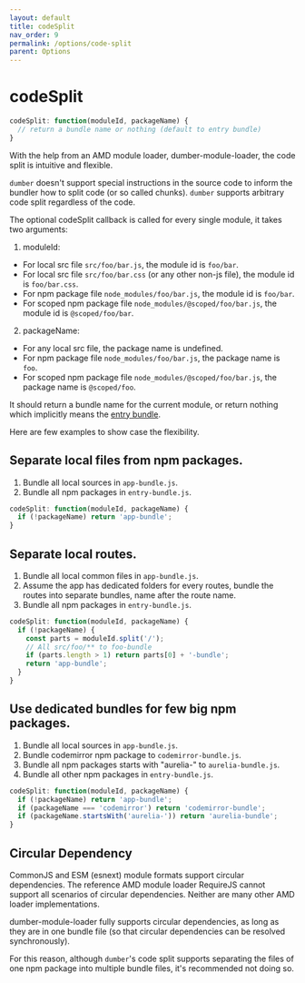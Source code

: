 ```yaml
---
layout: default
title: codeSplit
nav_order: 9
permalink: /options/code-split
parent: Options
---
```


# codeSplit

```js
codeSplit: function(moduleId, packageName) {
  // return a bundle name or nothing (default to entry bundle)
}
```

With the help from an AMD module loader, dumber-module-loader, the code split is intuitive and flexible.

`dumber` doesn't support special instructions in the source code to inform the bundler how to split code (or so called chunks). `dumber` supports arbitrary code split regardless of the code.

The optional codeSplit callback is called for every single module, it takes two arguments:

1. moduleId:
  * For local src file `src/foo/bar.js`, the module id is `foo/bar`.
  * For local src file `src/foo/bar.css` (or any other non-js file), the module id is `foo/bar.css`.
  * For npm package file `node_modules/foo/bar.js`, the module id is `foo/bar`.
  * For scoped npm package file `node_modules/@scoped/foo/bar.js`, the module id is `@scoped/foo/bar`.
2. packageName:
  * For any local src file, the package name is undefined.
  * For npm package file `node_modules/foo/bar.js`, the package name is `foo`.
  * For scoped npm package file `node_modules/@scoped/foo/bar.js`, the package name is `@scoped/foo`.

It should return a bundle name for the current module, or return nothing which implicitly means the [entry bundle](./entry-bundle).

Here are few examples to show case the flexibility.

## Separate local files from npm packages.

1. Bundle all local sources in `app-bundle.js`.
2. Bundle all npm packages in `entry-bundle.js`.

```js
codeSplit: function(moduleId, packageName) {
  if (!packageName) return 'app-bundle';
}
```

## Separate local routes.

1. Bundle all local common files in `app-bundle.js`.
2. Assume the app has dedicated folders for every routes, bundle the routes into separate bundles, name after the route name.
3. Bundle all npm packages in `entry-bundle.js`.

```js
codeSplit: function(moduleId, packageName) {
  if (!packageName) {
    const parts = moduleId.split('/');
    // All src/foo/** to foo-bundle
    if (parts.length > 1) return parts[0] + '-bundle';
    return 'app-bundle';
  }
}
```

## Use dedicated bundles for few big npm packages.

1. Bundle all local sources in `app-bundle.js`.
2. Bundle codemirror npm package to `codemirror-bundle.js`.
2. Bundle all npm packages starts with "aurelia-" to `aurelia-bundle.js`.
4. Bundle all other npm packages in `entry-bundle.js`.

```js
codeSplit: function(moduleId, packageName) {
  if (!packageName) return 'app-bundle';
  if (packageName === 'codemirror') return 'codemirror-bundle';
  if (packageName.startsWith('aurelia-')) return 'aurelia-bundle';
}
```

## Circular Dependency

CommonJS and ESM (esnext) module formats support circular dependencies. The reference AMD module loader RequireJS cannot support all scenarios of circular dependencies. Neither are many other AMD loader implementations.

dumber-module-loader fully supports circular dependencies, as long as they are in one bundle file (so that circular dependencies can be resolved synchronously).

For this reason, although `dumber`'s code split supports separating the files of one npm package into multiple bundle files, it's recommended not doing so.

